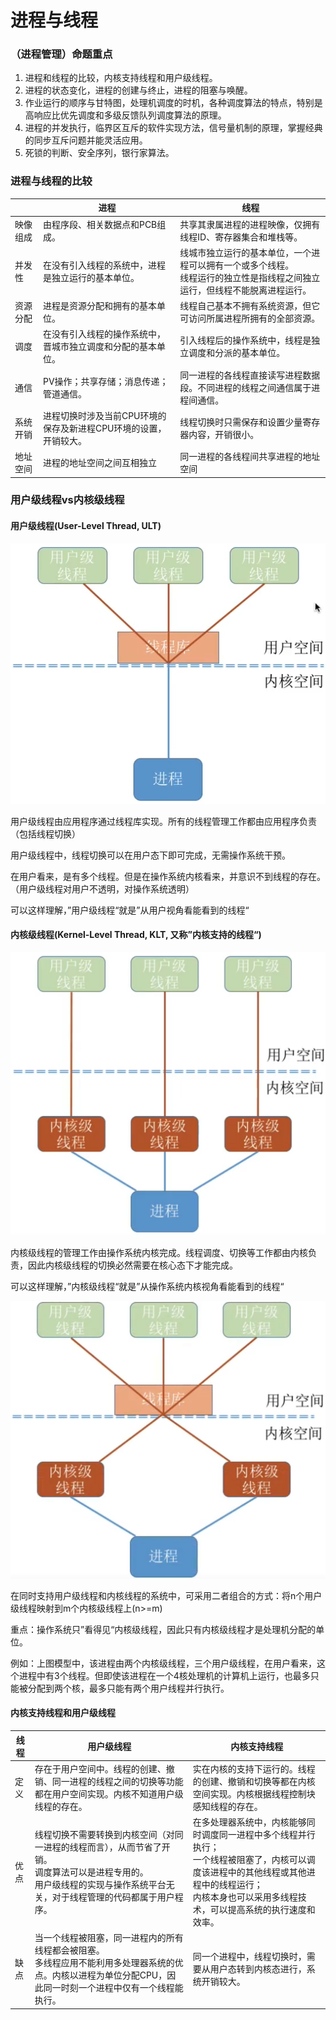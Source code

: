 # 进程与线程

### （进程管理）命题重点

1. 进程和线程的比较，内核支持线程和用户级线程。
2. 进程的状态变化，进程的创建与终止，进程的阻塞与唤醒。
3. 作业运行的顺序与甘特图，处理机调度的时机，各种调度算法的特点，特别是高响应比优先调度和多级反馈队列调度算法的原理。
4. 进程的并发执行，临界区互斥的软件实现方法，信号量机制的原理，掌握经典的同步互斥问题并能灵活应用。
5. 死锁的判断、安全序列，银行家算法。

### 进程与线程的比较

|          | 进程                                                         | 线程                                                         |
| -------- | ------------------------------------------------------------ | ------------------------------------------------------------ |
| 映像组成 | 由程序段、相关数据点和PCB组成。                              | 共享其隶属进程的进程映像，仅拥有线程ID、寄存器集合和堆栈等。 |
| 并发性   | 在没有引入线程的系统中，进程是独立运行的基本单位。           | 线城市独立运行的基本单位，一个进程可以拥有一个或多个线程。<br />线程运行的独立性是指线程之间独立运行，但线程不能脱离进程运行。 |
| 资源分配 | 进程是资源分配和拥有的基本单位。                             | 线程自己基本不拥有系统资源，但它可访问所属进程所拥有的全部资源。 |
| 调度     | 在没有引入线程的操作系统中，晋城市独立调度和分配的基本单位。 | 引入线程后的操作系统中，线程是独立调度和分派的基本单位。     |
| 通信     | PV操作；共享存储；消息传递；管道通信。                       | 同一进程的各线程直接读写进程数据段。不同进程的线程之间通信属于进程间通信。 |
| 系统开销 | 进程切换时涉及当前CPU环境的保存及新进程CPU环境的设置，开销较大。 | 线程切换时只需保存和设置少量寄存器内容，开销很小。           |
| 地址空间 | 进程的地址空间之间互相独立                                   | 同一进程的各线程间共享进程的地址空间                         |

### 用户级线程vs内核级线程

#### 用户级线程(User-Level Thread, ULT)

<img src="1.png" style="zoom:67%;" />

用户级线程由应用程序通过线程库实现。所有的线程管理工作都由应用程序负责（包括线程切换）

用户级线程中，线程切换可以在用户态下即可完成，无需操作系统干预。

在用户看来，是有多个线程。但是在操作系统内核看来，并意识不到线程的存在。（用户级线程对用户不透明，对操作系统透明）

可以这样理解，”用户级线程“就是”从用户视角看能看到的线程“

#### 内核级线程(Kernel-Level Thread, KLT, 又称”内核支持的线程“)

<img src="2.png" style="zoom:67%;" />

内核级线程的管理工作由操作系统内核完成。线程调度、切换等工作都由内核负责，因此内核级线程的切换必然需要在核心态下才能完成。

可以这样理解，”内核级线程“就是”从操作系统内核视角看能看到的线程“

<img src="3.png" style="zoom:67%;" />

在同时支持用户级线程和内核线程的系统中，可采用二者组合的方式：将n个用户级线程映射到m个内核级线程上(n>=m)

重点：操作系统只”看得见“内核级线程，因此只有内核级线程才是处理机分配的单位。

例如：上图模型中，该进程由两个内核级线程，三个用户级线程，在用户看来，这个进程中有3个线程。但即使该进程在一个4核处理机的计算机上运行，也最多只能被分配到两个核，最多只能有两个用户线程并行执行。

#### 内核支持线程和用户级线程

| 线程 | 用户级线程                                                   | 内核支持线程                                                 |
| ---- | ------------------------------------------------------------ | ------------------------------------------------------------ |
| 定义 | 存在于用户空间中。线程的创建、撤销、同一进程的线程之间的切换等功能都在用户空间实现。内核不知道用户级线程的存在。 | 实在内核的支持下运行的。线程的创建、撤销和切换等都在内核空间实现。内核根据线程控制块感知线程的存在。 |
| 优点 | 线程切换不需要转换到内核空间（对同一进程的线程而言），从而节省了开销。<br />调度算法可以是进程专用的。<br />用户级线程的实现与操作系统平台无关，对于线程管理的代码都属于用户程序。 | 在多处理器系统中，内核能够同时调度同一进程中多个线程并行执行；<br />一个线程被阻塞了，内核可以调度该进程中的其他线程或其他进程中的线程运行；<br />内核本身也可以采用多线程技术，可以提高系统的执行速度和效率。 |
| 缺点 | 当一个线程被阻塞，同一进程内的所有线程都会被阻塞。<br />多线程应用不能利用多处理器系统的优点。内核以进程为单位分配CPU，因此同一时刻一个进程中仅有一个线程能执行。 | 同一个进程中，线程切换时，需要从用户态转到内核态进行，系统开销较大。 |

